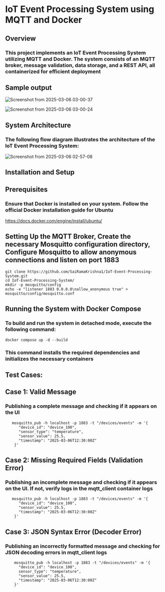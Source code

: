 # IoT Event Processing System using MQTT and Docker

## Overview

### This project implements an IoT Event Processing System utilizing MQTT and Docker. The system consists of an MQTT broker, message validation, data storage, and a REST API, all containerized for efficient deployment

## Sample output

![Screenshot from 2025-03-06 03-00-37](https://github.com/user-attachments/assets/179d6bb1-a200-4fb1-aa02-5c61054b5f63)

![Screenshot from 2025-03-06 03-00-24](https://github.com/user-attachments/assets/5d0dde18-a6db-4fd8-a580-de6a95e38b18)

## System Architecture
### The following flow diagram illustrates the architecture of the IoT Event Processing System:

![Screenshot from 2025-03-06 02-57-08](https://github.com/user-attachments/assets/a3ac52d8-ef73-448f-b580-5cdf9032a6d6)

## Installation and Setup
## Prerequisites
### Ensure that Docker is installed on your system. Follow the official Docker installation guide for Ubuntu

https://docs.docker.com/engine/install/ubuntu/

## Setting Up the MQTT Broker, Create the necessary Mosquitto configuration directory, Configure Mosquitto to allow anonymous connections and listen on port 1883

```docker pull eclipse-mosquitto
git clone https://github.com/SaiRamaKrishna1/IoT-Event-Processing-System.git
cd IoT-Event-Processing-System/
mkdir -p mosquitto/config
echo -e "listener 1883 0.0.0.0\nallow_anonymous true" > mosquitto/config/mosquitto.conf
```

## Running the System with Docker Compose
### To build and run the system in detached mode, execute the following command:
```
docker compose up -d --build 
```
### This command installs the required dependencies and initializes the necessary containers

## Test Cases:
## Case 1: Valid Message
### Publishing a complete message and checking if it appears on the UI
```    
   mosquitto_pub -h localhost -p 1883 -t "/devices/events" -m '{
      "device_id": "device_100",
      "sensor_type": "temperature",
      "sensor_value": 25.5,
      "timestamp": "2025-03-06T12:30:00Z"
    }'
```
## Case 2: Missing Required Fields (Validation Error)
### Publishing an incomplete message and checking if it appears on the UI. If not, verify logs in the mqtt_client container logs
```   
   mosquitto_pub -h localhost -p 1883 -t "/devices/events" -m '{
      "device_id": "device_100",
      "sensor_value": 25.5,
      "timestamp": "2025-03-06T12:30:00Z"
    }'
```
## Case 3: JSON Syntax Error (Decoder Error)
### Publishing an incorrectly formatted message and checking for JSON decoding errors in mqtt_client logs
```
    mosquitto_pub -h localhost -p 1883 -t "/devices/events" -m '{
      "device_id": "device_100",
      sensor_type": "temperature",
      "sensor_value": 25.5,
      "timestamp": "2025-03-06T12:30:00Z"
    }'
```


